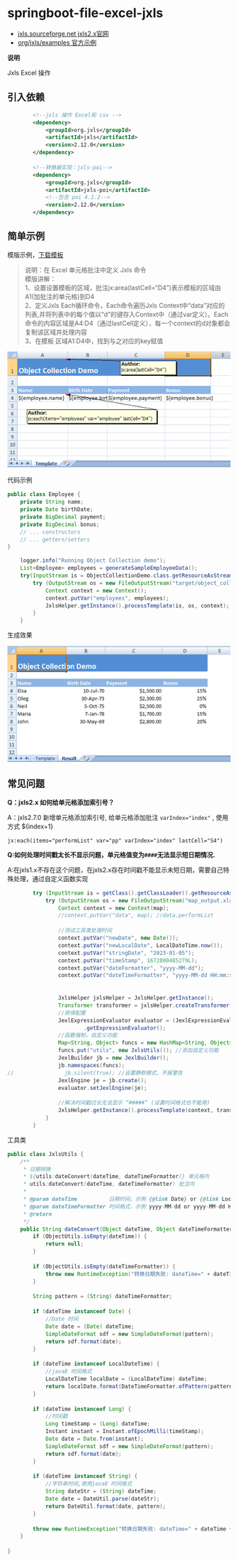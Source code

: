 # springboot-file-excel-jxls

- [jxls.sourceforge.net jxls2.x官网](https://jxls.sourceforge.net/index.html)
- [org/jxls/examples 官方示例](https://github.com/jxlsteam/jxls/tree/master/jxls-poi/src/test/java/org/jxls/examples)

**说明**

Jxls Excel 操作

## 引入依赖

```xml
        <!--jxls 操作 Excel和 csv -->
        <dependency>
            <groupId>org.jxls</groupId>
            <artifactId>jxls</artifactId>
            <version>2.12.0</version>
        </dependency>

        <!--转换器实现：jxls-poi-->
        <dependency>
            <groupId>org.jxls</groupId>
            <artifactId>jxls-poi</artifactId>
            <!--包含 poi 4.1.2-->
            <version>2.12.0</version>
        </dependency>
```

## 简单示例

模版示例，[下载模板](https://jxls.sourceforge.net/xls/object_collection_template.xls)

> 说明：在 Excel 单元格批注中定义 Jxls 命令   
> 模版讲解：  
> 1、设置设置模板的区域，批注jx:area(lastCell=“D4”)表示模板的区域由A1(加批注的单元格)到D4   
> 2、定义Jxls Each循环命令，Each命令遍历Jxls Context中“data”对应的列表,并将列表中的每个值以“d”的键存入Context中（通过var定义）。Each命令的内容区域是A4:D4（通过lastCell定义），每一个context的d对象都会复制该区域并处理内容      
> 3、在模板 区域A1:D4中，找到与之对应的key赋值   

![img.png](img.png)

代码示例

```java
public class Employee {
    private String name;
    private Date birthDate;
    private BigDecimal payment;
    private BigDecimal bonus;
    // ... constructors
    // ... getters/setters
}
```

```java
    logger.info("Running Object Collection demo");
    List<Employee> employees = generateSampleEmployeeData();
    try(InputStream is = ObjectCollectionDemo.class.getResourceAsStream("object_collection_template.xls")) {
        try (OutputStream os = new FileOutputStream("target/object_collection_output.xls")) {
            Context context = new Context();
            context.putVar("employees", employees);
            JxlsHelper.getInstance().processTemplate(is, os, context);
        }
    }
```

生成效果

![img_1.png](img_1.png)


## 常见问题

**Q：jxls2.x 如何给单元格添加索引号？**  

A：jxls2.7.0 新增单元格添加索引号, 给单元格添加批注 `varIndex="index"` , 使用方式 ${index+1}

```text
jx:each(items="performList" var="pp" varIndex="index" lastCell="S4")
```

**Q:如何处理时间戳太长不显示问题，单元格值变为`####`无法显示短日期情况.**

A:在jxls1.x不存在这个问题，在jxls2.x存在时间戳不能显示未短日期，需要自己特殊处理，通过自定义函数实现

```java
        try (InputStream is = getClass().getClassLoader().getResourceAsStream("map_template.xlsx")) {
            try (OutputStream os = new FileOutputStream("map_output.xlsx")) {
                Context context = new Context(map);
                //context.putVar("data", map); //data.performList

                //测试工具类处理时间
                context.putVar("newDate", new Date());
                context.putVar("newLocalDate", LocalDateTime.now());
                context.putVar("stringDate", "2023-01-05");
                context.putVar("timeStamp", 1672800485279L);
                context.putVar("dateFormatter", "yyyy-MM-dd");
                context.putVar("dateTimeFormatter", "yyyy-MM-dd HH:mm:ss");


                JxlsHelper jxlsHelper = JxlsHelper.getInstance();
                Transformer transformer = jxlsHelper.createTransformer(is, os);
                //获得配置
                JexlExpressionEvaluator evaluator = (JexlExpressionEvaluator) transformer.getTransformationConfig()
                        .getExpressionEvaluator();
                //函数强制，自定义功能
                Map<String, Object> funcs = new HashMap<String, Object>();
                funcs.put("utils", new JxlsUtils()); //添加自定义功能
                JexlBuilder jb = new JexlBuilder();
                jb.namespaces(funcs);
//                jb.silent(true); //设置静默模式，不报警告
                JexlEngine je = jb.create();
                evaluator.setJexlEngine(je);

                //解决时间戳过长无法显示 “#####” (设置时间格式也不能用)
                JxlsHelper.getInstance().processTemplate(context, transformer);
            }
        }
```

工具类

```java
public class JxlsUtils {
    /**
     * 日期转换
     * ${utils:dateConvert(dateTime, dateTimeFormatter)} 单元格内
     * utils:dateConvert(dateTime, dateTimeFormatter) 批注内
     *
     * @param dateTime          日期时间，示例 {@link Date} or {@link LocalDateTime}
     * @param dateTimeFormatter 时间格式，示例 yyyy-MM-dd or yyyy-MM-dd HH:mm:ss
     * @return
     */
    public String dateConvert(Object dateTime, Object dateTimeFormatter) {
        if (ObjectUtils.isEmpty(dateTime)) {
            return null;
        }

        if (ObjectUtils.isEmpty(dateTimeFormatter)) {
            throw new RuntimeException("转换日期失败: dateTime=" + dateTime + " ,dateTimeFormatter is not is null." + dateTimeFormatter);
        }

        String pattern = (String) dateTimeFormatter;

        if (dateTime instanceof Date) {
            //Date 时间
            Date date = (Date) dateTime;
            SimpleDateFormat sdf = new SimpleDateFormat(pattern);
            return sdf.format(date);
        }

        if (dateTime instanceof LocalDateTime) {
            //java8 时间格式
            LocalDateTime localDate = (LocalDateTime) dateTime;
            return localDate.format(DateTimeFormatter.ofPattern(pattern));
        }

        if (dateTime instanceof Long) {
            //时间戳
            Long timeStamp = (Long) dateTime;
            Instant instant = Instant.ofEpochMilli(timeStamp);
            Date date = Date.from(instant);
            SimpleDateFormat sdf = new SimpleDateFormat(pattern);
            return sdf.format(date);
        }

        if (dateTime instanceof String) {
            //字符串时间,使用java8 时间格式
            String dateStr = (String) dateTime;
            Date date = DateUtil.parse(dateStr);
            return DateUtil.format(date, pattern);
        }

        throw new RuntimeException("转换日期失败: dateTime=" + dateTime + " ,dateTimeFormatter=" + dateTimeFormatter);
    }

}
```